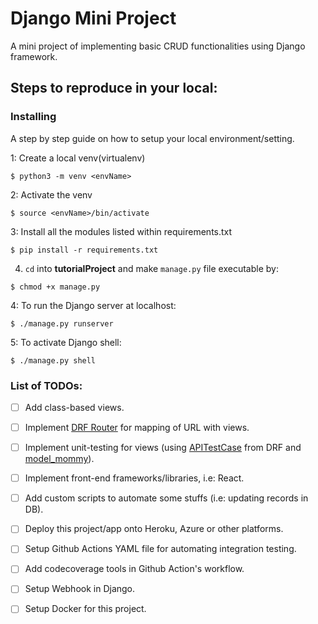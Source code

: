 # Django Mini Project
A mini project of implementing basic CRUD functionalities using Django framework. 


## Steps to reproduce in your local:

### Installing

A step by step guide on how to setup your local environment/setting.


1: Create a local venv(virtualenv)

```
$ python3 -m venv <envName>
```

2: Activate the venv

```
$ source <envName>/bin/activate
```

3: Install all the modules listed within requirements.txt

```
$ pip install -r requirements.txt
```

4. `cd` into **tutorialProject** and make `manage.py` file executable by:

```
$ chmod +x manage.py
```

4: To run the Django server at localhost:

```
$ ./manage.py runserver
```

5: To activate Django shell:

```
$ ./manage.py shell
```


### List of TODOs:

* [ ] Add class-based views.

* [ ] Implement [DRF Router](https://www.django-rest-framework.org/api-guide/routers/) for mapping of URL with views.

* [ ] Implement unit-testing for views (using [APITestCase](https://www.django-rest-framework.org/api-guide/testing/#api-test-cases) from DRF and [model_mommy](https://model-mommy.readthedocs.io/en/latest/basic_usage.html)).

* [ ] Implement front-end frameworks/libraries, i.e: React.

* [ ] Add custom scripts to automate some stuffs (i.e: updating records in DB).

* [ ] Deploy this project/app onto Heroku, Azure or other platforms.

* [ ] Setup Github Actions YAML file for automating integration testing.

* [ ] Add codecoverage tools in Github Action's workflow.

* [ ] Setup Webhook in Django.

* [ ] Setup Docker for this project.
